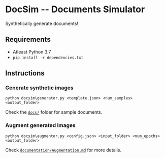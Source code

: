 # DocSim -- Documents Simulator

Synthetically generate documents!

## Requirements

- Atleast Python 3.7
- `pip install -r dependencies.txt`

## Instructions

### Generate synthetic images

```
python docsim\generator.py <template.json> <num_samples> <output_folder>
```

Check the [`docs/`](docs/) folder for sample documents.

### Augment generated images

```
python docsim\augmentor.py <config.json> <input_folder> <num_epochs> <output_folder>
```

Check [`documentation/Augmentation.md`](documentation/Augmentation.md) for more details.
